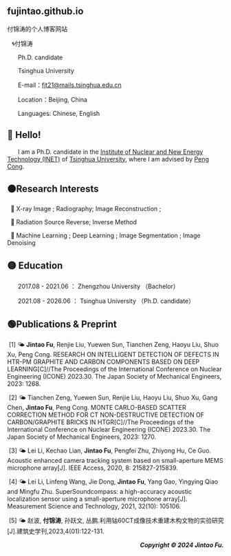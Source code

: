## fujintao.github.io
付锦涛的个人博客网站

&ensp; &#x1F300;付锦涛 

&ensp;&ensp;&ensp; Ph.D. candidate

&ensp;&ensp;&ensp; Tsinghua University

&ensp;&ensp;&ensp; E-mail：fjt21@mails.tsinghua.edu.cn

&ensp;&ensp;&ensp; Location：Beijing, China

&ensp;&ensp;&ensp; Languages: Chinese, English


## &#x1F535; Hello! 

&ensp;&ensp;&ensp; I am a Ph.D. candidate in the [Institute of Nuclear and New Energy Technology (INET)](https://www.inet.tsinghua.edu.cn/index.htm) of [Tsinghua University](https://www.tsinghua.edu.cn/), where I am advised by [Peng Cong](https://www.inet.tsinghua.edu.cn/info/1375/2078.htm). 

## &#x1F7E0;Research Interests

&nbsp; 🎈 X-ray Image ; Radiography; Image Reconstruction ;

&nbsp; 🎈 Radiation Source Reverse; Inverse Method

&nbsp; 🎈 Machine Learning ; Deep Learning ; Image Segmentation ; Image Denoising 


## &#x1F7E1; Education

&ensp;&ensp;&ensp; 2017.08  - 2021.06 ： Zhengzhou University  （Bachelor）

&ensp;&ensp;&ensp; 2021.08  - 2026.06 ： Tsinghua University  （Ph.D. candidate）


## &#x1F7E2;Publications & Preprint

&nbsp;[1]  &#x1F324; **Jintao Fu**, Renjie Liu, Yuewen Sun, Tianchen Zeng, Haoyu Liu, Shuo Xu, Peng Cong. RESEARCH ON INTELLIGENT DETECTION OF DEFECTS IN HTR-PM GRAPHITE AND CARBON COMPONENTS BASED ON DEEP LEARNING[C]//The Proceedings of the International Conference on Nuclear Engineering (ICONE) 2023.30. The Japan Society of Mechanical Engineers, 2023: 1268.

&nbsp;[2]  &#x1F324; Tianchen Zeng, Yuewen Sun, Renjie Liu, Haoyu Liu, Shuo Xu, Gang Chen, **Jintao Fu**, Peng Cong. MONTE CARLO-BASED SCATTER CORRECTION METHOD FOR CT NON-DESTRUCTIVE DETECTION OF CARBON/GRAPHITE BRICKS IN HTGR[C]//The Proceedings of the International Conference on Nuclear Engineering (ICONE) 2023.30. The Japan Society of Mechanical Engineers, 2023: 1270.

&nbsp;[3]  &#x1F324; Lei Li, Kechao Lian, **Jintao Fu**, Pengfei Zhu, Zhiyong Hu, Ce Guo. Acoustic enhanced camera tracking system based on small-aperture MEMS microphone array[J]. IEEE Access, 2020, 8: 215827-215839.

&nbsp;[4]  &#x1F324; Lei Li, Linfeng Wang, Jie Dong, **Jintao Fu**, Yang Gao, Yingying Qiao and Mingfu Zhu. SuperSoundcompass: a high-accuracy acoustic localization sensor using a small-aperture microphone array[J]. Measurement Science and Technology, 2021, 32(10): 105106.

&nbsp;[5]  &#x1F324; 赵波, **付锦涛**, 孙跃文, 丛鹏.利用钴60CT成像技术重建木构文物的实验研究[J].建筑史学刊,2023,4(01):122-131.

 <p align="right">
  <b><i>
  Copyright &#x00A9; 2024 Jintao Fu. 
  </i></b>
</p>
